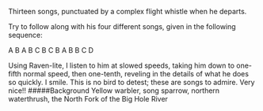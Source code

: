 Thirteen songs, punctuated by a complex flight whistle when he departs.

Try to follow along with his four different songs, given in the following sequence:

A B A B C B C B A B B C D

Using Raven-lite, I listen to him at slowed speeds, taking him down to one-fifth normal speed, then one-tenth, reveling in the details of what he does so quickly. I smile. This is no bird to detest; these are songs to admire. Very nice!! 
#####Background
Yellow warbler, song sparrow, northern waterthrush, the North Fork of the Big Hole River
